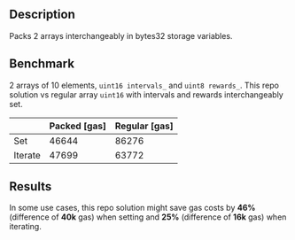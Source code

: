 ## Description 
Packs 2 arrays interchangeably in bytes32 storage variables.

## Benchmark
2 arrays of 10 elements, `uint16 intervals_` and `uint8 rewards_`.
This repo solution vs regular array `uint16` with intervals and rewards interchangeably set.

|         | Packed [gas] | Regular [gas] |
|---------|--------------|---------------|
| Set     | 46644        | 86276         |
| Iterate | 47699        | 63772         |

## Results

In some use cases, this repo solution might save gas costs by **46%** (difference of **40k** gas) when setting and **25%** (difference of **16k** gas) when iterating.